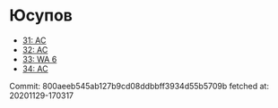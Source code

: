 # Юсупов
- [31: AC](31.md)
- [32: AC](32.md)
- [33: WA 6](33.md)
- [34: AC](34.md)

Commit: 800aeeb545ab127b9cd08ddbbff3934d55b5709b
 fetched at: 20201129-170317
